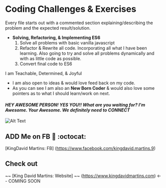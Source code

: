 Coding Challenges & Exercises
=============================

Every file starts out with a commented section explaining/describing the problem and the expected result/solution.

* **Solving, Refactoring, & Implementing ES6**
  1. Solve all problems with basic vanilla javascript
  2. Refactor & Rewrite all code. Incorporating all what I have been learning.
     Also going to try and solve all problems dynamically and with as little code
     as possible.
  3. Convert final code to ES6


I am Teachable, Determined, & Joyful
  + I am also open to ideas & would love feed back on my code.
  + As you can see I am also an __New Born Coder__ & would also love some pointers as to what I should learn/work on next.


#### **_HEY AWESOME PERSON! YES YOU!! What are you waiting for? I'm Awesome. Your Awesome. We definitely need to CONNECT_**

![Alt Text](http://i.imgur.com/M1nEp7h.gif)


## ADD Me on FB :metal: :octocat:
[KingDavid Martins: FB] (https://www.facebook.com/kingdavid.martins.9)

## Check out
~~ [King David Martins: Website] ~~ (https://www.kingdavidmartins.com) <-- COMING SOON

